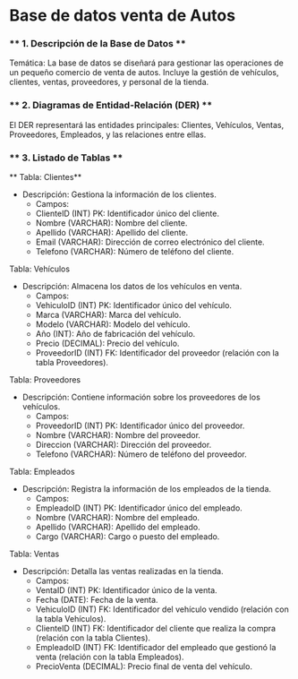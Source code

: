 # Base de datos venta de Autos

### ** 1. Descripción de la Base de Datos **

Temática:
La base de datos se diseñará para gestionar las operaciones de un pequeño comercio de venta de autos. Incluye la gestión de vehículos, clientes, ventas, proveedores, y personal de la tienda.

### ** 2. Diagramas de Entidad-Relación (DER) **

El DER representará las entidades principales: Clientes, Vehículos, Ventas, Proveedores, Empleados, y las relaciones entre ellas.


### ** 3. Listado de Tablas **

** Tabla: Clientes**
- Descripción: Gestiona la información de los clientes.
	- Campos:
	- ClienteID (INT) PK: Identificador único del cliente.
	- Nombre (VARCHAR): Nombre del cliente.
	- Apellido (VARCHAR): Apellido del cliente.
	- Email (VARCHAR): Dirección de correo electrónico del cliente.
	- Telefono (VARCHAR): Número de teléfono del cliente.

Tabla: Vehículos
- Descripción: Almacena los datos de los vehículos en venta.
	- Campos:
	- VehiculoID (INT) PK: Identificador único del vehículo.
	- Marca (VARCHAR): Marca del vehículo.
	- Modelo (VARCHAR): Modelo del vehículo.
	- Año (INT): Año de fabricación del vehículo.
	- Precio (DECIMAL): Precio del vehículo.
	- ProveedorID (INT) FK: Identificador del proveedor (relación con la tabla Proveedores).

Tabla: Proveedores
- Descripción: Contiene información sobre los proveedores de los vehículos.
	- Campos:
	- ProveedorID (INT) PK: Identificador único del proveedor.
	- Nombre (VARCHAR): Nombre del proveedor.
	- Direccion (VARCHAR): Dirección del proveedor.
	- Telefono (VARCHAR): Número de teléfono del proveedor.

Tabla: Empleados
- Descripción: Registra la información de los empleados de la tienda.
	- Campos:
	- EmpleadoID (INT) PK: Identificador único del empleado.
	- Nombre (VARCHAR): Nombre del empleado.
	- Apellido (VARCHAR): Apellido del empleado.
	- Cargo (VARCHAR): Cargo o puesto del empleado.

Tabla: Ventas
- Descripción: Detalla las ventas realizadas en la tienda.
	- Campos:
	- VentaID (INT) PK: Identificador único de la venta.
	- Fecha (DATE): Fecha de la venta.
	- VehiculoID (INT) FK: Identificador del vehículo vendido (relación con la tabla Vehículos).
	- ClienteID (INT) FK: Identificador del cliente que realiza la compra (relación con la tabla Clientes).
	- EmpleadoID (INT) FK: Identificador del empleado que gestionó la venta (relación con la tabla Empleados).
	- PrecioVenta (DECIMAL): Precio final de venta del vehículo.


